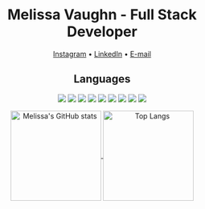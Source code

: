 <h1 align="center"> Melissa Vaughn - Full Stack Developer </h1>

<div>
  <p align="center">
  <a href="https://www.instagram.com/melissa.lavaughn/">Instagram</a> •
  <a href="https://www.linkedin.com/in/melissa-vaughn-663b35226/">LinkedIn</a> •
  <a href="mailto:meli.explores@gmail.com">E-mail</a>
  </p>
</div>

<!-- <h2 align="center">About me</h2>
 -->
<p align="center"></p>

<h2 align="center">Languages</h2>

<p align="center">
    <img src="https://img.shields.io/static/v1?style=for-the-badge&message=HTML5&color=E34F26&logo=HTML5&logoColor=FFFFFF&label="/>
    <img src="https://img.shields.io/static/v1?style=for-the-badge&message=CSS3&color=1572B6&logo=CSS3&logoColor=FFFFFF&label="/>
    <img src="https://img.shields.io/static/v1?style=for-the-badge&message=JavaScript&color=222222&logo=JavaScript&logoColor=F7DF1E&label="/>
    <img src="https://img.shields.io/static/v1?style=for-the-badge&message=React&color=222222&logo=React&logoColor=61DAFB&label="/>
    <img src="https://img.shields.io/static/v1?style=for-the-badge&message=TypeScript&color=3178C6&logo=TypeScript&logoColor=FFFFFF&label="/>
    <img src="https://img.shields.io/static/v1?style=for-the-badge&message=npm&color=CB3837&logo=npm&logoColor=FFFFFF&label="/>
    <img src="https://img.shields.io/static/v1?style=for-the-badge&message=Node.js&color=339933&logo=Node.js&logoColor=FFFFFF&label="/>
    <img src="https://img.shields.io/static/v1?style=for-the-badge&message=Handlebars.js&color=000000&logo=Handlebars.js&logoColor=FFFFFF&label="/>
    <img src="https://img.shields.io/static/v1?style=for-the-badge&message=MySQL&color=4479A1&logo=MySQL&logoColor=FFFFFF&label="/>
</p>

<p align="center"> 
  <a href="https://github.com/Meljska-Fawn/github-readme-stats">
    <img align="center" height="180em" src="https://github-readme-stats.vercel.app/api?username=Meljska-Fawn&theme=dark&show_icons=true" alt="Melissa's GitHub stats"/>
  </a>
  <a href="https://github.com/anuraghazra/github-readme-stats">
    <img align="center" height="180em" src="https://github-readme-stats.vercel.app/api/top-langs/?username=Meljska-Fawn&layout=compact&theme=dark" alt="Top Langs"/>
  </a>
</p>

<!-- <div align="center">
  ![Snake animation](https://github.com/Meljska-Fawn/Meljska-Fawn/blob/output/github-contribution-grid-snake.svg)
</div> -->
